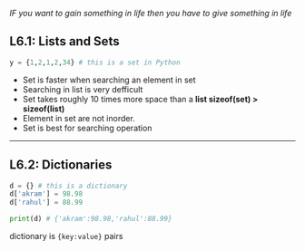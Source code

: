 *IF you want to gain something in life then you have to give something in life*

## L6.1:  Lists and Sets

```python
y = {1,2,1,2,34} # this is a set in Python
```

* Set is faster when searching an element in set
* Searching in list is very defficult
* Set takes roughly 10 times more space than a **list sizeof(set) > sizeof(list)**
* Element in set are not inorder.
* Set is best for searching operation

***

## L6.2: Dictionaries

```python
d = {} # this is a dictionary
d['akram'] = 98.98
d['rahul'] = 88.99

print(d) # {'akram':98.98,'rahul':88.99}
```
dictionary is ``{key:value}`` pairs

